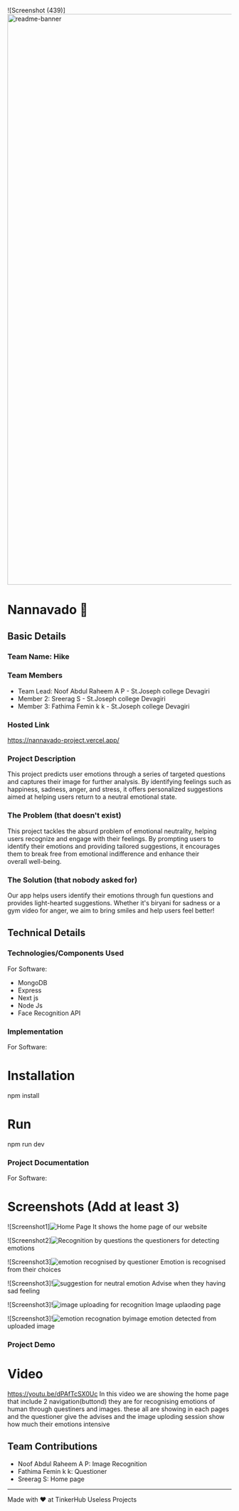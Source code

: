 ![Screenshot (439)]<img width="1280" alt="readme-banner" src="https://github.com/user-attachments/assets/35332e92-44cb-425b-9dff-27bcf1023c6c">

# Nannavado 🎯


## Basic Details
### Team Name: Hike


### Team Members
- Team Lead: Noof Abdul Raheem A P - St.Joseph college Devagiri
- Member 2: Sreerag S  -  St.Joseph college Devagiri
- Member 3: Fathima Femin k k -  St.Joseph college Devagiri
  
### Hosted Link
https://nannavado-project.vercel.app/

### Project Description
This project predicts user emotions through a series of targeted questions and captures their image for further analysis.
By identifying feelings such as happiness, sadness, anger, and stress, it offers personalized suggestions aimed at helping users return to a neutral emotional state.

### The Problem (that doesn't exist)
This project tackles the absurd problem of emotional neutrality, helping users recognize and engage with their feelings.
By prompting users to identify their emotions and providing tailored suggestions, it encourages them to break free from emotional indifference and enhance their overall well-being.

### The Solution (that nobody asked for)
Our app helps users identify their emotions through fun questions and provides light-hearted suggestions. 
Whether it's biryani for sadness or a gym video for anger, we aim to bring smiles and help users feel better!

## Technical Details
### Technologies/Components Used
For Software:
- MongoDB
- Express
- Next js
- Node Js
- Face Recognition API

### Implementation
For Software:
# Installation
npm install

# Run
npm run dev

### Project Documentation
For Software:

# Screenshots (Add at least 3)
![Screenshot1]![Home Page](https://github.com/user-attachments/assets/6bacf03b-6a5e-4c19-b6f8-4470abd7d593)
It shows the home page of our website

![Screenshot2]![Recognition by questions](https://github.com/user-attachments/assets/5e52bd81-7453-4363-95af-013af6da5d95)
the questioners for detecting emotions

![Screenshot3]![emotion recognised by questioner](https://github.com/user-attachments/assets/952b10e0-19e8-40ab-8bc7-bf51bbd3d966)
Emotion is recognised from their choices

![Screenshot3]!![suggestion for neutral emotion](https://github.com/user-attachments/assets/f58a49d0-18e4-4863-bc2d-d528a57b14b4)
Advise when they having sad feeling

![Screenshot3]!![image uploading for recognition](https://github.com/user-attachments/assets/c36bad5c-b1c6-4ce9-8cc1-deaf5216294c)
Image uplaoding page

![Screenshot3]!![emotion recognation byimage](https://github.com/user-attachments/assets/50cff6a8-cd3f-4e5c-9477-2493e658e565)
emotion detected from uploaded image



### Project Demo
# Video
https://youtu.be/dPAfTcSX0Uc
In this video we are showing the home page that include 2 navigation(buttond)
they are for recognising emotions of human through questiners and images.
these all are showing in each pages
and the questioner give the advises
and the image uploding session show  how much their emotions intensive


## Team Contributions
- Noof Abdul Raheem A P: Image Recognition
- Fathima Femin k k: Questioner
- Sreerag S: Home page

---
Made with ❤️ at TinkerHub Useless Projects 
